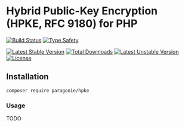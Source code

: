 # Hybrid Public-Key Encryption (HPKE, RFC 9180) for PHP

[![Build Status](https://github.com/paragonie/hpke-php/actions/workflows/test.yml/badge.svg)](https://github.com/paragonie/hpke-php/actions)
[![Type Safety](https://github.com/paragonie/hpke-php/actions/workflows/psalm.yml/badge.svg)](https://github.com/paragonie/hpke-php/actions)

[![Latest Stable Version](https://poser.pugx.org/paragonie/hpke/v/stable)](https://packagist.org/packages/paragonie/hpke)
[![Total Downloads](https://poser.pugx.org/paragonie/hpke/downloads)](https://packagist.org/packages/paragonie/hpke)
[![Latest Unstable Version](https://poser.pugx.org/paragonie/hpke/v/unstable)](https://packagist.org/packages/paragonie/hpke)
[![License](https://poser.pugx.org/paragonie/hpke/license)](https://packagist.org/packages/paragonie/hpke)

## Installation

```terminal
composer require paragonie/hpke
```

### Usage

TODO

